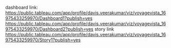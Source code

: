 dashboard link:
https://public.tableau.com/app/profile/davis.veerakumar/viz/voyagevista_16975433259970/Dashboard1?publish=yes
https://public.tableau.com/app/profile/davis.veerakumar/viz/voyagevista_16975433259970/Dashboard2?publish=yes
story link
https://public.tableau.com/app/profile/davis.veerakumar/viz/voyagevista_16975433259970/Story1?publish=yes
